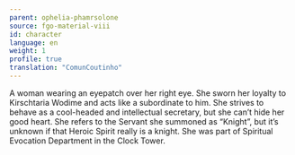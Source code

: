 ```yaml
---
parent: ophelia-phamrsolone
source: fgo-material-viii
id: character
language: en
weight: 1
profile: true
translation: "ComunCoutinho"
---
```


A woman wearing an eyepatch over her right eye.
She sworn her loyalty to Kirschtaria Wodime and acts like a subordinate to him.
She strives to behave as a cool-headed and intellectual secretary, but she can’t hide her good heart.
She refers to the Servant she summoned as “Knight”, but it’s unknown if that Heroic Spirit really is a knight.
She was part of Spiritual Evocation Department in the Clock Tower.
